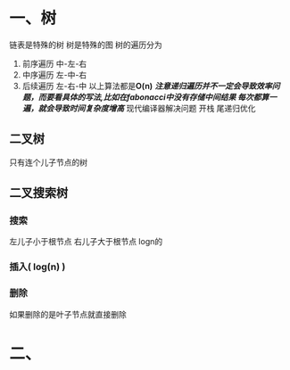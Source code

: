 # 一、树
链表是特殊的树
树是特殊的图
树的遍历分为
1. 前序遍历
中-左-右
2. 中序遍历
左-中-右
3. 后续遍历
左-右-中
以上算法都是**O(n)**
***注意递归遍历并不一定会导致效率问题，而要看具体的写法,比如在fabonacci中没有存储中间结果
每次都算一遍，就会导致时间复杂度增高***
现代编译器解决问题 
开栈 
尾递归优化 

## 二叉树 
只有连个儿子节点的树 

## 二叉搜索树
### 搜索
左儿子小于根节点 右儿子大于根节点
logn的
### 插入( log(n) )
### 删除
如果删除的是叶子节点就直接删除
# 二、